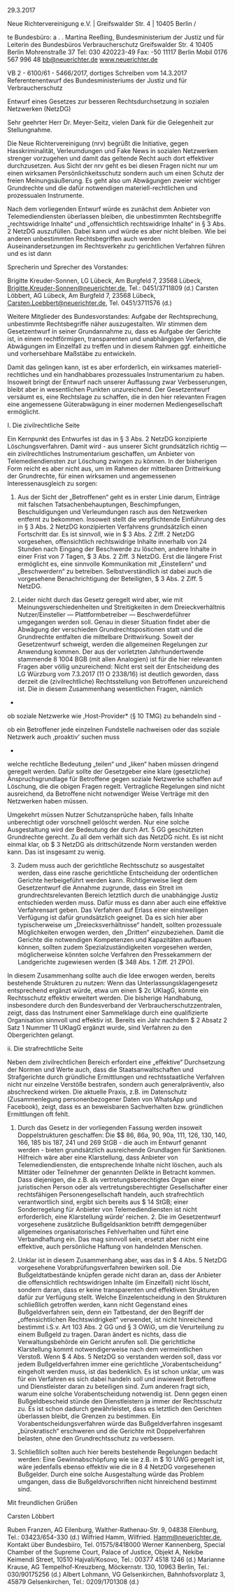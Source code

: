 29.3.2017

Neue Richtervereinigung e.V. | Greifswalder Str. 4 | 10405 Berlin
/

te
Bundesbüro:
a . .
Martina Reeßing, Bundesministerium der Justiz und für
Leiterin des Bundesbüros Verbraucherschutz Greifswalder Str. 4 10405 Berlin Mohrenstraße 37
Tel: 030 420223-49
Fax: -50
11117 Berlin
Mobil 0176 567 996 48 bb@neuerichter.de www.neuerichter.de

VB 2 - 6100/61 - 5466/2017, dortiges Schreiben vom 14.3.2017 Referentenentwurf des Bundesministeriums der Justiz und für Verbraucherschutz

Entwurf eines Gesetzes zur besseren Rechtsdurchsetzung in sozialen Netzwerken (NetzDG)

Sehr geehrter Herr Dr. Meyer-Seitz,
vielen Dank für die Gelegenheit zur Stellungnahme.

Die Neue Richtervereinigung (nrv) begrüßt die Initiative, gegen Hasskriminalität, Verleumdungen und Fake News in sozialen Netzwerken strenger vorzugehen und damit das geltende Recht auch dort effektiver durchzusetzen. Aus Sicht der nrv geht es bei diesen Fragen nicht nur um einen wirksamen Persönlichkeitsschutz sondern auch um einen Schutz der freien Meinungsäußerung. Es geht also um Abwägungen zweier wichtiger Grundrechte und die dafür notwendigen materiell-rechtlichen und prozessualen Instrumente.

Nach dem vorliegenden Entwurf würde es zunächst dem Anbieter von Telemediendiensten überlassen bleiben, die unbestimmten Rechtsbegriffe „rechtswidrige Inhalte“ und „offensichtlich rechtswidrige Inhalte“ in § 3 Abs. 2 NetzDG auszufüllen. Dabei kann und würde es aber nicht bleiben. Wie bei anderen unbestimmten Rechtsbegriffen auch werden Auseinandersetzungen im Rechtsverkehr zu gerichtlichen Verfahren führen und es ist dann

Sprecherin und Sprecher des Vorstandes:

Brigitte Kreuder-Sonnen, LG Lübeck, Am Burgfeld 7, 23568 Lübeck, Brigitte.Kreuder-Sonnen@neuerichter.de, Tel.: 0451/3711809 (d.) Carsten Löbbert, AG Lübeck, Am Burgfeld 7, 23568 Lübeck, Carsten.Loebbert@neuerichter.de, Tel. 0451/3711576 (d.)

Weitere Mitglieder des Bundesvorstandes: Aufgabe der Rechtsprechung, unbestimmte Rechtsbegriffe näher auszugestalten. Wir stimmen dem Gesetzentwurf in seiner Grundannahme zu, dass es Aufgabe der Gerichte ist, in einem rechtförmigen, transparenten und unabhängigen Verfahren, die Abwägungen im Einzelfall zu treffen und in diesem Rahmen ggf. einheitliche und vorhersehbare Maßstäbe zu entwickeln.

Damit das gelingen kann, ist es aber erforderlich, ein wirksames materiell-rechtliches und ein handhabbares prozessuales Instrumentarium zu haben. Insoweit bringt der Entwurf nach unserer Auffassung zwar Verbesserungen, bleibt aber in wesentlichen Punkten unzureichend. Der Gesetzentwurf versäumt es, eine Rechtslage zu schaffen, die in den hier relevanten Fragen eine angemessene Güterabwägung in einer modernen Mediengesellschaft ermöglicht.

I. Die zivilrechtliche Seite

Ein Kernpunkt des Entwurfes ist das in § 3 Abs. 2 NetzDG konzipierte Löschungsverfahren. Damit wird - aus unserer Sicht grundsätzlich richtig — ein zivilrechtliches Instrumentarium geschaffen, um Anbieter von Telemediendiensten zur Löschung zwingen zu können. In der bisherigen Form reicht es aber nicht aus, um im Rahmen der mittelbaren Drittwirkung der Grundrechte, für einen wirksamen und angemessenen Interessenausgleich zu sorgen:

1. Aus der Sicht der „Betroffenen“ geht es in erster Linie darum, Einträge mit falschen Tatsachenbehauptungen, Beschimpfungen, Beschuldigungen und Verleumdungen rasch aus den Netzwerken entfernt zu bekommen. Insoweit stellt die verpflichtende Einführung des in
§ 3 Abs. 2 NetzDG konzipierten Verfahrens grundsätzlich einen Fortschritt dar. Es ist sinnvoll, wie in $ 3 Abs. 2 Ziff. 2 NetzDG vorgesehen, offensichtlich rechtswidrige Inhalte innerhalb von 24 Stunden nach Eingang der Beschwerde zu löschen, andere Inhalte in einer Frist von 7 Tagen, $ 3 Abs. 2 Ziff. 3 NetzDG. Erst die längere Frist ermöglicht es, eine sinnvolle Kommunikation mit „Einstellern“ und „Beschwerdern“ zu betreiben. Selbstverständlich ist dabei auch die vorgesehene Benachrichtigung der Beteiligten, $ 3 Abs. 2 Ziff. 5 NetzDG.

2. Leider nicht durch das Gesetz geregelt wird aber, wie mit Meinungsverschiedenheiten und Streitigkeiten in dem Dreieckverhältnis Nutzer/Einsteller — Plattformbetreiber — Beschwerdeführer umgegangen werden soll. Genau in dieser Situation findet aber die Abwägung der verschieden Grundrechtspositionen statt und die Grundrechte entfalten die mittelbare Drittwirkung.
Soweit der Gesetzentwurf schweigt, werden die allgemeinen Regelungen zur Anwendung kommen. Der aus der vorletzten Jahrhundertwende stammende 8 1004 BGB (mit allen Analogien) ist für die hier relevanten Fragen aber völlig unzureichend: Nicht erst seit der Entscheidung des LG Würzburg vom 7.3.2017 (11 O 2338/16) ist deutlich geworden, dass derzeit die (zivilrechtliche) Rechtsstellung von Betroffenen unzureichend ist. Die in diesem Zusammenhang wesentlichen Fragen, nämlich

-

ob soziale Netzwerke wie ,Host-Provider* (§ 10 TMG) zu behandeln sind -

ob ein Betroffener jede einzelnen Fundstelle nachweisen oder das soziale Netzwerk auch ,proaktiv’ suchen muss

-

welche rechtliche Bedeutung „teilen“ und „liken“ haben müssen dringend geregelt werden. Dafür sollte der Gesetzgeber eine klare (gesetzliche) Anspruchsgrundlage für Betroffene gegen soziale Netzwerke schaffen auf Löschung, die die obigen Fragen regelt. Vertragliche Regelungen sind nicht ausreichend, da Betroffene nicht notwendiger Weise Verträge mit den Netzwerken haben müssen.

Umgekehrt müssen Nutzer Schutzansprüche haben, falls Inhalte unberechtigt oder vorschnell gelöscht werden. Nur eine solche Ausgestaltung wird der Bedeutung der durch Art. 5 GG geschützten Grundrechte gerecht.
Zu all dem verhält sich das NetzDG nicht. Es ist nicht einmal klar, ob $ 3 NetzDG als drittschützende Norm verstanden werden kann. Das ist insgesamt zu wenig.

3. Zudem muss auch der gerichtliche Rechtsschutz so ausgestaltet werden, dass eine rasche gerichtliche Entscheidung der ordentlichen Gerichte herbeigeführt werden kann. Richtigerweise liegt dem Gesetzentwurf die Annahme zugrunde, dass ein Streit im grundrechtsrelevanten Bereich letztlich durch die unabhängige Justiz entschieden werden muss. Dafür muss es dann aber auch eine effektive Verfahrensart geben. Das Verfahren auf Erlass einer einstweiligen Verfügung ist dafür grundsätzlich geeignet. Da es sich hier aber typischerweise um „Dreiecksverhältnisse“ handelt, sollten prozessuale Möglichkeiten erwogen werden, den „Dritten“ einzubeziehen. Damit die Gerichte die notwendigen Kompetenzen und Kapazitäten aufbauen können, sollten zudem Spezialzuständigkeiten vorgesehen werden, möglicherweise könnten solche Verfahren den Pressekammern der Landgerichte zugewiesen werden ($ 348 Abs. 1 Ziff. 21 ZPO).

In diesem Zusammenhang sollte auch die Idee erwogen werden, bereits bestehende Strukturen zu nutzen: Wenn das Unterlassungsklagengesetz entsprechend ergänzt würde, etwa um einen $ 2c UKlagG, könnte ein Rechtsschutz effektiv erweitert werden. Die bisherige Handhabung, insbesondere durch den Bundesverband der Verbraucherschutzzentralen, zeigt, dass das Instrument einer Sammelklage durch eine qualifizierte Organisation sinnvoll und effektiv ist. Bereits ein Jahr nachdem $ 2 Absatz 2 Satz 1 Nummer 11 UKlagG ergänzt wurde, sind Verfahren zu den Obergerichten gelangt.

ii. Die strafrechtliche Seite

Neben dem zivilrechtlichen Bereich erfordert eine „effektive“ Durchsetzung der Normen und Werte auch, dass die Staatsanwaltschaften und Strafgerichte durch gründliche Ermittlungen und rechtsstaatliche Verfahren nicht nur einzelne Verstöße bestrafen, sondern auch generalpräventiv, also abschreckend wirken. Die aktuelle Praxis, z.B. im Datenschutz (Zusammenlegung personenbezogener Daten von WhatsApp und Facebook), zeigt, dass es an beweisbaren Sachverhalten bzw. gründlichen Ermittlungen oft fehlt.
1. Durch das Gesetz in der vorliegenden Fassung werden insoweit Doppelstrukturen geschaffen: Die $$ 86, 86a, 90, 90a, 111, 126, 130, 140, 166, 185 bis 187, 241 und 269 StGB - die auch im Entwurf genannt werden - bieten grundsätzlich ausreichende Grundlagen für Sanktionen. Hilfreich wäre aber eine Klarstellung, dass Anbieter von Telemediendiensten, die entsprechende Inhalte nicht löschen, auch als Mittäter oder Teilnehmer der genannten Delikte in Betracht kommen. Dass diejenigen, die z.B. als vertretungsberechtigtes Organ einer juristischen Person oder als vertretungsberechtigter Gesellschafter einer rechtsfähigen Personengesellschaft handeln, auch strafrechtlich verantwortlich sind, ergibt sich bereits aus $ 14 StGB; einer Sonderregelung für Anbieter von Telemediendiensten ist nicht erforderlich, eine Klarstellung würde’ reichen. 2. Die im Gesetzentwurf vorgesehene zusätzliche Bußgeldsanktion betrifft demgegenüber allgemeines organisatorisches Fehlverhalten und führt eine Verbandhaftung ein. Das mag sinnvoll sein, ersetzt aber nicht eine effektive, auch persönliche Haftung von handelnden Menschen.

3. Unklar ist in diesem Zusammenhang aber, was das in $ 4 Abs. 5 NetzDG vorgesehene Vorabprüfungsverfahren bewirken soll. Die Bußgeldtatbestände knüpfen gerade nicht daran an, dass der Anbieter die offensichtlich rechtswidrigen Inhalte (im Einzelfall) nicht löscht, sondern daran, dass er keine transparenten und effektiven Strukturen dafür zur Verfügung stellt. Welche Einzelentscheidung in den Strukturen schließlich getroffen werden, kann nicht Gegenstand eines Bußgeldverfahren sein, denn ein Tatbestand, der den Begriff der „offensichtlichen Rechtswidrigkeit“ verwendet, ist nicht hinreichend bestimmt i.S.v. Art 103 Abs. 2 GG und § 3 OWiG, um die Verurteilung zu einem Bußgeld zu tragen. Daran ändert es nichts, dass die Verwaltungsbehörde ein Gericht anrufen soll. Die gerichtliche Klarstellung kommt notwendigerweise nach dem vermeintlichen Verstoß.
Wenn $ 4 Abs. 5 NetzDG so verstanden werden soll, dass vor jedem Bußgeldverfahren immer eine gerichtliche „Vorabentscheidung“ eingeholt werden muss, ist das bedenklich. Es ist schon unklar, um was für ein Verfahren es sich dabei handeln soll und inwieweit Betroffene und Dienstleister daran zu beteiligen sind. Zum anderen fragt sich, warum eine solche Vorabentscheidung notwendig ist. Denn gegen einen Bußgeldbescheid stünde den Dienstleistern ja immer der Rechtsschutz zu. Es ist schon dadurch gewährleistet, dass es letztlich den Gerichten überlassen bleibt, die Grenzen zu bestimmen. Ein Vorabentscheidungsverfahren würde das Bußgeldverfahren insgesamt „bürokratisch“ erschweren und die Gerichte mit Doppelverfahren belasten, ohne den Grundrechtsschutz zu verbessern.

4. Schließlich sollten auch hier bereits bestehende Regelungen bedacht werden: Eine Gewinnabschöpfung wie sie z.B. in $ 10 UWG geregelt ist, wäre jedenfalls ebenso effektiv wie die in 8 4 NetzDG vorgesehenen Bußgelder. Durch eine solche Ausgestaltung würde das Problem umgangen, dass die Bußgeldvorschriften nicht hinreichend bestimmt sind.

Mit freundlichen Grüßen

Carsten Löbbert

Ruben Franzen, AG Eilenburg, Walther-Rathenau-Str. 9, 04838 Eilenburg, Tel.: 03423/654-330 (d.) 
Wilfried Hamm, Wilfried. Hamm@neuerichter.de, Kontakt über Bundesbiiro, Tel. 01575/8418000 
Werner Kannenberg, Special Chamber of the Supreme Court, Palace of Justice, Objekt A, Nekibe Keimendi Street, 10510 Hajvali/Kosovo, Tel.: 00377  4518 1246 (d.) 
Marianne Krause, AG Tempelhof-Kreuzberg, Möckernstr. 130, 10963 Berlin, Tel.: 030/90175256 (d.) 
Albert Lohmann, VG Gelsenkirchen, Bahnhofsvorplatz 3, 45879 Gelsenkirchen, Tel.: 0209/1701308 (d.)
